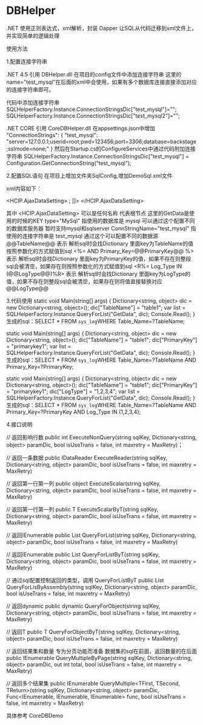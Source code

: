 # DBHelper
.NET 使用正则表达式，xml解析，封装 Dapper 让SQL从代码迁移到xml文件上，并实现简单的逻辑处理

使用方法

1.配置连接字符串

  .NET 4.5 引用 DBHelper.dll
  在项目的config文件中添加连接字符串
  <connectionStrings>
      <add name="test_mysql" connectionString="Server =127.0.0.1; Database =backstage; Uid =root; Pwd =123456;Pooling=true; Max Pool Size=100;Min Pool Size=10;Allow Batch=true; Allow User Variables=True;Charset=utf8;SslMode=none" providerName="MySql.Data.MySqlClient" />
  </connectionStrings>
  这里的name="test_mysql"在后面的xml中会使用，如果有多个数据库连接直接添加对应的连接字符串即可。

  代码中添加连接字符串
  SQLHelperFactory.Instance.ConnectionStringsDic["test_mysql"]="";
  SQLHelperFactory.Instance.ConnectionStringsDic["test_mysql2"]="";

  .NET CORE 引用 CoreDBHelper.dll
  在appsettings.json中增加 
  "ConnectionStrings": {
      "test_mysql": "server=127.0.0.1;userid=root;pwd=123456;port=3306;database=backstage;sslmode=none;"
  }
  然后在Startup.cs的ConfigureServices中通过代码附加连接字符串
  SQLHelperFactory.Instance.ConnectionStringsDic["test_mysql"] = Configuration.GetConnectionString("test_mysql");


2.配置SQL语句
  在项目上增加文件夹SqlConfig,增加DemoSql.xml文件

  xml内容如下：
  <?xml version="1.0" encoding="utf-8" ?>
  <HCIP.AjaxDataSetting>
    <Data name="GetData">
      <SqlDefinition type="MySql" ConnStringName="test_mysql">
        <SqlCommand>
          <![CDATA[
        SELECT * FROM `sys_log`WHERE Table_Name=@@TableName@@ <%= AND Primary_Key=@@PrimaryKey@@ %><R%= AND Log_Type IN (@@LogType@@)%R>;
        ]]>
        </SqlCommand>
      </SqlDefinition>
    </Data>
  </HCIP.AjaxDataSetting>

  其中 <HCIP.AjaxDataSetting> 可以是任何名称 代表根节点
  <Data name="GetData"> 这里的GetData是使用的时候的KEY
  type="MySql" 指使用的数据库是 mysql 可以通过这个配置不同的数据库服务器 暂时支持mysql和sqlserver
  ConnStringName="test_mysql" 指使用的连接字符串是 test_mysql 通过这个可以配置不同的数据源
  @@TableName@@ 表示 解析sql时会找Dictionary 里面key为TableName的值按照参数化的方式赋值到sql
  <%= AND Primary_Key=@@PrimaryKey@@ %> 表示 解析sql时会找Dictionary 里面key为PrimaryKey的值，如果不存在则整段sql会被清空，如果存在则按照参数化的方式赋值到sql
  <R%= Log_Type IN (@@LogType@@)%R> 表示 解析sql时会找Dictionary 里面key为LogType的值，如果不存在则整段sql会被清空，如果存在则将值直接替换对应@@LogType@@

3.代码使用
  static void Main(string[] args)
  {
      Dictionary<string, object> dic = new Dictionary<string, object>();
      dic["TableName"] = "table1";
      var list = SQLHelperFactory.Instance.QueryForList("GetData", dic);
      Console.Read();
  }
  生成的sql：SELECT * FROM `sys_log`WHERE Table_Name=?TableName;

  static void Main(string[] args)
  {
      Dictionary<string, object> dic = new Dictionary<string, object>();
      dic["TableName"] = "table1";
      dic["PrimaryKey"] = "primarykey1";
      var list = SQLHelperFactory.Instance.QueryForList("GetData", dic);
      Console.Read();
  }
  生成的sql：SELECT * FROM `sys_log`WHERE Table_Name=?TableName AND Primary_Key=?PrimaryKey;

  static void Main(string[] args)
  {
      Dictionary<string, object> dic = new Dictionary<string, object>();
      dic["TableName"] = "table1";
      dic["PrimaryKey"] = "primarykey1";
      dic["LogType"] = "1,2,3,4";
      var list = SQLHelperFactory.Instance.QueryForList("GetData", dic);
      Console.Read();
  }
  生成的sql：SELECT * FROM `sys_log`WHERE Table_Name=?TableName  AND Primary_Key=?PrimaryKey  AND Log_Type IN (1,2,3,4);


4.接口说明
  
  // 返回影响行数
  public int ExecuteNonQuery(string sqlKey, Dictionary<string, object> paramDic, bool isUseTrans = false, int maxretry = MaxRetry)；

  // 返回一条数据
  public IDataReader ExecuteReader(string sqlKey, Dictionary<string, object> paramDic, bool isUseTrans = false, int maxretry = MaxRetry)

  // 返回第一行第一列
  public object ExecuteScalar(string sqlKey, Dictionary<string, object> paramDic, bool isUseTrans = false, int maxretry = MaxRetry)

  // 返回第一行第一列
  public T ExecuteScalarByT<T>(string sqlKey, Dictionary<string, object> paramDic, bool isUseTrans = false, int maxretry = MaxRetry)

  // 返回IEnumerable
  public List<dynamic> QueryForList(string sqlKey, Dictionary<string, object> paramDic, bool isUseTrans = false, int maxretry = MaxRetry)


  // 返回IEnumerable<T>
  public List<T> QueryForListByT<T>(string sqlKey, Dictionary<string, object> paramDic, bool isUseTrans = false, int maxretry = MaxRetry)


  // 通过sql配置控制返回的类型，调用 QueryForListByT
  public List<object> QueryForLisByAssembly(string sqlKey, Dictionary<string, object> paramDic, bool isUseTrans = false, int maxretry = MaxRetry)


  // 返回dynamic
  public dynamic QueryForObject(string sqlKey, Dictionary<string, object> paramDic, bool isUseTrans = false, int maxretry = MaxRetry)

  // 返回T
  public T QueryForObjectByT<T>(string sqlKey, Dictionary<string, object> paramDic, bool isUseTrans = false, int maxretry = MaxRetry)


  // 返回结果集和数量 专为分页功能而准备  数据集的sql在前面，返回数量的在后面
  public IEnumerable<T> QueryMultipleByPage<T>(string sqlKey, Dictionary<string, object> paramDic, out int total, bool isUseTrans = false, int maxretry = MaxRetry)


  // 返回多个结果集
  public IEnumerable<TReturn> QueryMultiple<TFirst, TSecond, TReturn>(string sqlKey, Dictionary<string, object> paramDic, Func<IEnumerable<TFirst>, IEnumerable<TSecond>, IEnumerable<TReturn>> func, bool isUseTrans = false, int maxretry = MaxRetry)        
        
        
        
具体参考 CoreDBDemo
        
        
        
        
        
        
        
